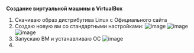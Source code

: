 **Создание виртуальной машины в VirtualBox**
  1) Скачиваю образ дистрибутива Linux с Официального сайта
  2) Создаю новую вм со стандартными настройками:
     ![image](https://github.com/user-attachments/assets/5e1d6cd0-f5fb-49e8-b9b5-cd742df7c2ea)
     ![image](https://github.com/user-attachments/assets/15b0e3c6-3b76-4924-93be-17608f1566a5)
     ![image](https://github.com/user-attachments/assets/c9523dd1-5490-4c54-a784-4e50908c7899)
  3) Запускаю ВМ и устанавливаю ОС
     ![image](https://github.com/user-attachments/assets/4219c519-c9b7-4beb-898b-fc67e6145904)
  4)  
